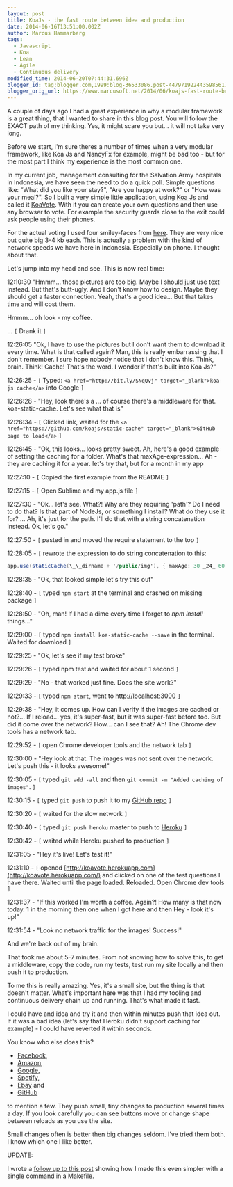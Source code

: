 ```yaml
---
layout: post
title: KoaJs - the fast route between idea and production
date: 2014-06-16T13:51:00.002Z
author: Marcus Hammarberg
tags:
  - Javascript
  - Koa
  - Lean
  - Agile
  - Continuous delivery
modified_time: 2014-06-20T07:44:31.696Z
blogger_id: tag:blogger.com,1999:blog-36533086.post-4479719224435985617
blogger_orig_url: https://www.marcusoft.net/2014/06/koajs-fast-route-between-idea-and.html
---
```


A couple of days ago I had a great experience in why a modular framework is a great thing, that I wanted to share in this blog post. You will follow the EXACT path of my thinking. Yes, it might scare you but... it will not take very long.

Before we start, I'm sure theres a number of times when a very modular framework, like Koa Js and NancyFx for example, might be bad too - but for the most part I think my experience is the most common one.

In my current job, management consulting for the Salvation Army hospitals in Indonesia, we have seen the need to do a quick poll. Simple questions like: "What did you like your stay?", "Are you happy at work?" or "How was your meal?". So I built a very simple little application, using <a href="http://www.koajs.com/" target="_blank">Koa Js</a> and called it <a href="http://koavote.herokuapp.com/" target="_blank">KoaVote</a>. With it you can create your own questions and then use any browser to vote. For example the security guards close to the exit could ask people using their phones.

For the actual voting I used four smiley-faces from <a href="http://pixabay.com/en/users/OpenIcons/" target="_blank">here</a>. They are very nice but quite big 3-4 kb each. This is actually a problem with the kind of network speeds we have here in Indonesia. Especially on phone. I thought about that.

Let's jump into my head and see. This is now real time:

12:10:30 "Hmmm... those pictures are too big. Maybe I should just use text instead. But that's butt-ugly. And I don't know how to design. Maybe they should get a faster connection. Yeah, that's a good idea... But that takes time and will cost them.

Hmmm... oh look - my coffee.

... `[` Drank it `]`

12:26:05 "Ok, I have to use the pictures but I don't want them to download it every time. What is that called again? Man, this is really embarrassing that I don't remember. I sure hope nobody notice that I don't know this. Think, brain. Think! Cache! That's the word. I wonder if that's built into Koa Js?"

12:26:25 - `[`  Typed: `<a href="http://bit.ly/SNqQvj" target="_blank">koa js cache</a>` into Google  `]`

12:26:28 - "Hey, look there's a ... of course there's a middleware for that. koa-static-cache. Let's see what that is"

12:26:34 - `[` Clicked link, waited for the `<a href="https://github.com/koajs/static-cache" target="_blank">GitHub page to load</a>` `]`

12:26:45 - "Ok, this looks... looks pretty sweet. Ah, here's a good example of setting the caching for a folder. What's that maxAge-expression... Ah - they are caching it for a year. let's try that, but for a month in my app

12:27:10 - `[` Copied the first example from the README `]`

12:27:15 - `[` Open Sublime and my app.js file `]`

12:27:30 - "Ok... let's see. What?! Why are they requiring 'path'? Do I need to do that? Is that part of NodeJs, or something I install? What do they use it for? ... Ah, it's just for the path. I'll do that with a string concatenation instead. Ok, let's go."

12:27:50 - `[` pasted in and moved the require statement to the top `]`

12:28:05 - `[` rewrote the expression to do string concatenation to this:

```c#
app.use(staticCache(\_\_dirname + '/public/img'), { maxAge: 30 _24_ 60 \* 60 }); ]
```

12:28:35 - "Ok, that looked simple let's try this out"

12:28:40 - `[` typed `npm start` at the terminal and crashed on missing package `]`

12:28:50 - "Oh, man! If I had a dime every time I forget to _npm install_ things..."

12:29:00 - `[` typed `npm install koa-static-cache --save` in the terminal. Waited for download `]`

12:29:25 - "Ok, let's see if my test broke"

12:29:26 - `[` typed npm test and waited for about 1 second `]`

12:29:29 - "No - that worked just fine. Does the site work?"

12:29:33 - `[` typed `npm start`, went to <http://localhost:3000> `]`

12:29:38 - "Hey, it comes up. How can I verify if the images are cached or not?... If I reload... yes, it's super-fast, but it was super-fast before too. But did it come over the network? How... can I see that? Ah! The Chrome dev tools has a network tab.

12:29:52 - `[` open Chrome developer tools and the network tab `]`

12:30:00 - "Hey look at that. The images was not sent over the network. Let's push this - it looks awesome!"

12:30:05 - `[` typed `git add -all` and then `git commit -m "Added caching of images"`. `]`

12:30:15 - `[` typed `git push` to push it to my <a href="https://github.com/marcusoftnet/koaVote" target="_blank">GitHub repo</a> `]`

12:30:20 - `[` waited for the slow network `]`

12:30:40 - `[` typed `git push heroku` master to push to <a href="http://www.heroku.com/" target="_blank">Heroku</a> `]`

12:30:42 - `[` waited while Heroku pushed to production `]`

12:31:05 - "Hey it's live! Let's test it!"

12:31:10 - `[` opened [http://koavote.herokuapp.com](http://koavote.herokuapp.com/) and clicked on one of the test questions I have there. Waited until the page loaded. Reloaded. Open Chrome dev tools `]`

12:31:37 - "If this worked I'm worth a coffee. Again?! How many is that now today. 1 in the morning then one when I got here and then Hey - look it's up!"

12:31:54 - "Look no network traffic for the images! Success!"

And we're back out of my brain.

That took me about 5-7 minutes. From not knowing how to solve this, to get a middleware, copy the code, run my tests, test run my site locally and then push it to production.

To me this is really amazing. Yes, it's a small site, but the thing is that doesn't matter. What's important here was that I had my tooling and continuous delivery chain up and running. That's what made it fast.

I could have and idea and try it and then within minutes push that idea out. If it was a bad idea (let's say that Heroku didn't support caching for example) - I could have reverted it within seconds.

You know who else does this?

- <a href="http://www.facebook.com/" target="_blank">Facebook</a>,
- <a href="http://www.amazon.com/" target="_blank">Amazon</a>,
- <a href="http://www.google.com/" target="_blank">Google</a>,
- <a href="http://www.spotify.com/" target="_blank">Spotify</a>,
- <a href="http://www.ebay.com/" target="_blank">Ebay</a> and
- <a href="http://www.github.com/" target="_blank">GitHub</a>

to mention a few. They push small, tiny changes to production several times a day. If you look carefully you can see buttons move or change shape between reloads as you use the site.

Small changes often is better then big changes seldom. I've tried them both. I know which one I like better.

UPDATE:

I wrote a <a href="https://www.marcusoft.net/2014/06/koajs-making-make-file-test-push-and.html" target="_blank">follow up to this post</a> showing how I made this even simpler with a single command in a Makefile.
